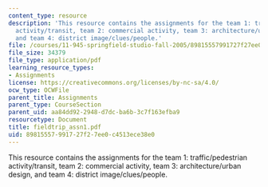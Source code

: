 ```yaml
---
content_type: resource
description: 'This resource contains the assignments for the team 1: traffic/pedestrian
  activity/transit, team 2: commercial activity, team 3: architecture/urban design,
  and team 4: district image/clues/people.'
file: /courses/11-945-springfield-studio-fall-2005/89815557991727f27ee0c4513ece38e0_fieldtrip_assn1.pdf
file_size: 34379
file_type: application/pdf
learning_resource_types:
- Assignments
license: https://creativecommons.org/licenses/by-nc-sa/4.0/
ocw_type: OCWFile
parent_title: Assignments
parent_type: CourseSection
parent_uid: aa84dd92-2948-d7dc-ba6b-3c7f163efba9
resourcetype: Document
title: fieldtrip_assn1.pdf
uid: 89815557-9917-27f2-7ee0-c4513ece38e0
---
```

This resource contains the assignments for the team 1: traffic/pedestrian activity/transit, team 2: commercial activity, team 3: architecture/urban design, and team 4: district image/clues/people.